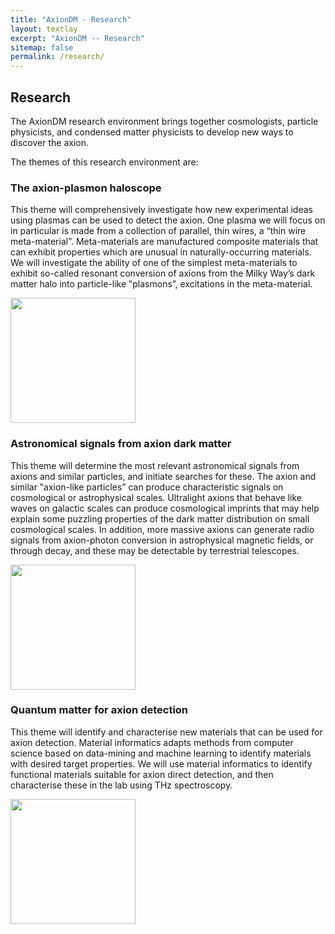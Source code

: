 ```yaml
---
title: "AxionDM - Research"
layout: textlay
excerpt: "AxionDM -- Research"
sitemap: false
permalink: /research/
---
```


<h2> Research </h2>

The AxionDM research environment brings together cosmologists, particle physicists, and condensed matter physicists to develop new ways to discover the axion.

The themes of this research environment are:


<!-- ![]({{ site.url }}{{ site.baseurl }}/images/respic/cylinder.png){: style="width: 200px; float: right; border: 10px"} -->



<div class="container text-left">

<h3> The axion-plasmon haloscope </h3>

<div class="row">
<div class="col-sm-9">

This theme will comprehensively investigate how new experimental ideas using plasmas can be used to detect the axion. One plasma we will focus on in particular is made from a collection of parallel, thin wires, a “thin wire meta-material”. Meta-materials are manufactured composite materials that can exhibit properties which are unusual in naturally-occurring materials. We will investigate the ability of one of the simplest meta-materials to exhibit so-called resonant conversion of axions from the Milky Way’s dark matter halo into particle-like ‟plasmons”, excitations in the meta-material.

</div>

<div class="col-sm-3">
<img src="{{ site.url }}{{ site.baseurl }}/images/respic/cylinder.png" width="200px"  alt="">
</div>

</div>


<!-- ![]({{ site.url }}{{ site.baseurl }}/images/respic/astronomy.png){: style="width: 200px; float: left; border: 10px"} -->
<h3> Astronomical signals from axion dark matter </h3>

<div class="row">
<div class="col-sm-9">

This theme will determine the most relevant astronomical signals from axions and similar particles, and initiate searches for these. The axion and similar ‟axion-like particles” can produce characteristic signals on cosmological or astrophysical scales. Ultralight axions that behave like waves on galactic scales can produce cosmological imprints that may help explain some puzzling properties of the dark matter distribution on small cosmological scales. In addition, more massive axions can generate radio signals from axion-photon conversion in astrophysical magnetic fields, or through decay, and these may be detectable by terrestrial telescopes.

</div>

<div class="col-sm-3">
    <img src="{{ site.url }}{{ site.baseurl }}/images/respic/astronomy.png" width="200px"  alt="">
</div>
</div>

<!-- ![]({{ site.url }}{{ site.baseurl }}/images/respic/quantum_matter.PNG){: style="width: 200px; float: right; border: 10px"} -->
<h3> Quantum matter for axion detection </h3>

<div class="row">
<div class="col-sm-9">

This theme will identify and characterise new materials that can be used for axion detection. Material informatics adapts methods from computer science based on data-mining and machine learning to identify materials with desired target properties. We will use material informatics to identify functional materials suitable for axion direct detection, and then characterise these in the lab using THz spectroscopy.

</div>

<div class="col-sm-3">
    <img src="{{ site.url }}{{ site.baseurl }}/images/respic/quantum_matter.png" width="200px"  alt="">
</div>
</div>

</div>


<!--

Our overarching goal is to explore and understand new quantum states of electronic matter on the atomic scale. To do so, we use and develop novel spectroscopic-imaging scanning tunneling microscopy (SI-STM) tools to visualize the relevant quantum mechanical degrees of freedom.

Questions of interest include: (i), How does the Mott state collapse upon doping and how is this related to the complex phase diagram of high-temperature superconductors? (ii), What is the strange metal phase seen in correlated electron systems? Is this an exotic long-range entangled state? What is the mechanism of dissipation in that state? (iii), Why is the transition temperature in high-temperature superconductors so high?

![]({{ site.url }}{{ site.baseurl }}/images/respic/layers_real.jpg){: style="width: 300px; float: right; border: 10px"}

Currently, our instrument of choice  is SI-STM.  State-of-the-art SI-STM measures an array of tunneling spectra on a given sample, registered to the atomic sites with picometer precision. Each is proportional to the local density of states at a given location. Ideally, the recorded spectra are so tightly packed that the measurement yields a three-dimensional mapping of the local density of states as a function of locations and energy. This is shown on the image on the right-hand side (10x10 nm2), and its Fourier transform, below.

The quantum materials which we will investigate encapsulate some of the great unsolved mysteries of physics. They include high-temperature superconductors, quantum-critical compounds, graphene, and topological electronic matter that can be used for error-resistant quantum computing.

![]({{ site.url }}{{ site.baseurl }}/images/respic/layers_fft.jpg){: style="width: 300px; float: left; border: 10px"}

A main goal is to use modern technology to build the new instrumentation needed to understand these quantum materials. I learned my trade in [Seamus Davis’ SI-STM lab](http://davisgroup.lassp.cornell.edu/) and with [Felix Baumberger](http://dpmc.unige.ch/gr_baumberger/index.html), and later moved as an [ETH fellow](http://www.ethfellows.ethz.ch/) to [Andreas Wallraff’s qudev lab](http://www.qudev.ethz.ch/) where we investigated coupled cavity arrays in circuit QED. This allowed me to learn new techniques such as high frequency measurements, low temperature noise-free amplification, and quantum-limited measurements. The goal is to combine these with SI-STM.

This will enable the instrumental capabilities to visualize the different quantum mechanical degrees of freedom needed to understand next-generation quantum materials. STM will be the main method, but we use different spectroscopic-imaging techniques to visualize not only the topography, but also the density of states, spins, and other degrees of freedom hidden below the surface. -->
